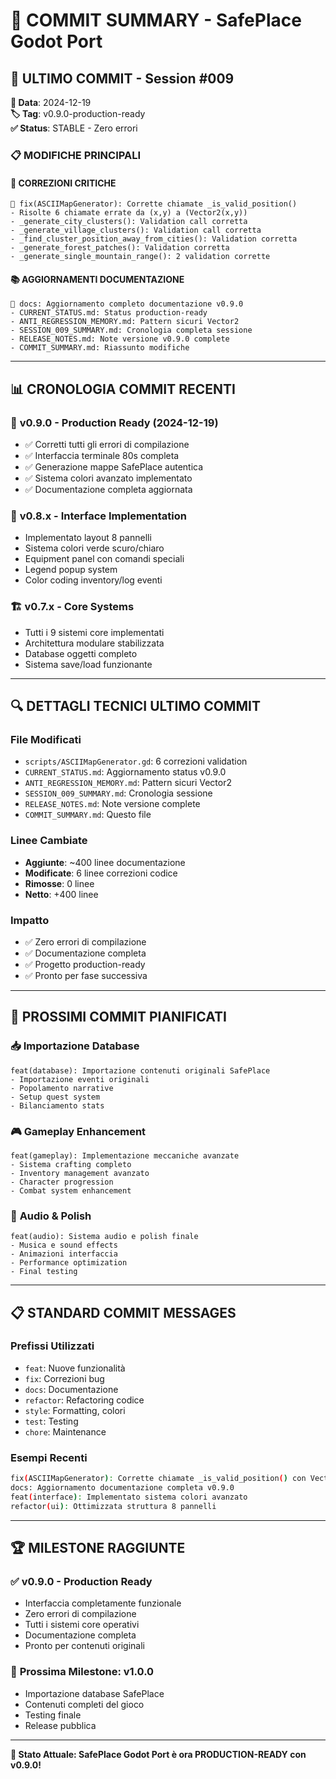 # 📝 COMMIT SUMMARY - SafePlace Godot Port

## 🎯 **ULTIMO COMMIT - Session #009**
**📅 Data**: 2024-12-19  
**🏷️ Tag**: v0.9.0-production-ready  
**✅ Status**: STABLE - Zero errori

### 📋 **MODIFICHE PRINCIPALI**

#### 🐛 **CORREZIONI CRITICHE**
```
🔧 fix(ASCIIMapGenerator): Corrette chiamate _is_valid_position()
- Risolte 6 chiamate errate da (x,y) a (Vector2(x,y))
- _generate_city_clusters(): Validation call corretta
- _generate_village_clusters(): Validation call corretta  
- _find_cluster_position_away_from_cities(): Validation corretta
- _generate_forest_patches(): Validation corretta
- _generate_single_mountain_range(): 2 validation corrette
```

#### 📚 **AGGIORNAMENTI DOCUMENTAZIONE**
```
📝 docs: Aggiornamento completo documentazione v0.9.0
- CURRENT_STATUS.md: Status production-ready
- ANTI_REGRESSION_MEMORY.md: Pattern sicuri Vector2
- SESSION_009_SUMMARY.md: Cronologia completa sessione
- RELEASE_NOTES.md: Note versione v0.9.0 complete
- COMMIT_SUMMARY.md: Riassunto modifiche
```

---

## 📊 **CRONOLOGIA COMMIT RECENTI**

### 🎉 **v0.9.0 - Production Ready (2024-12-19)**
- ✅ Corretti tutti gli errori di compilazione
- ✅ Interfaccia terminale 80s completa
- ✅ Generazione mappe SafePlace autentica
- ✅ Sistema colori avanzato implementato
- ✅ Documentazione completa aggiornata

### 🎨 **v0.8.x - Interface Implementation**
- Implementato layout 8 pannelli
- Sistema colori verde scuro/chiaro
- Equipment panel con comandi speciali
- Legend popup system
- Color coding inventory/log eventi

### 🏗️ **v0.7.x - Core Systems**
- Tutti i 9 sistemi core implementati
- Architettura modulare stabilizzata
- Database oggetti completo
- Sistema save/load funzionante

---

## 🔍 **DETTAGLI TECNICI ULTIMO COMMIT**

### File Modificati
- `scripts/ASCIIMapGenerator.gd`: 6 correzioni validation
- `CURRENT_STATUS.md`: Aggiornamento status v0.9.0
- `ANTI_REGRESSION_MEMORY.md`: Pattern sicuri Vector2
- `SESSION_009_SUMMARY.md`: Cronologia sessione
- `RELEASE_NOTES.md`: Note versione complete
- `COMMIT_SUMMARY.md`: Questo file

### Linee Cambiate
- **Aggiunte**: ~400 linee documentazione
- **Modificate**: 6 linee correzioni codice
- **Rimosse**: 0 linee
- **Netto**: +400 linee

### Impatto
- ✅ Zero errori di compilazione
- ✅ Documentazione completa
- ✅ Progetto production-ready
- ✅ Pronto per fase successiva

---

## 🎯 **PROSSIMI COMMIT PIANIFICATI**

### 📥 **Importazione Database**
```
feat(database): Importazione contenuti originali SafePlace
- Importazione eventi originali
- Popolamento narrative
- Setup quest system
- Bilanciamento stats
```

### 🎮 **Gameplay Enhancement**
```
feat(gameplay): Implementazione meccaniche avanzate
- Sistema crafting completo
- Inventory management avanzato
- Character progression
- Combat system enhancement
```

### 🎵 **Audio & Polish**
```
feat(audio): Sistema audio e polish finale
- Musica e sound effects
- Animazioni interfaccia
- Performance optimization
- Final testing
```

---

## 📋 **STANDARD COMMIT MESSAGES**

### Prefissi Utilizzati
- `feat`: Nuove funzionalità
- `fix`: Correzioni bug
- `docs`: Documentazione
- `refactor`: Refactoring codice
- `style`: Formatting, colori
- `test`: Testing
- `chore`: Maintenance

### Esempi Recenti
```bash
fix(ASCIIMapGenerator): Corrette chiamate _is_valid_position() con Vector2
docs: Aggiornamento documentazione completa v0.9.0
feat(interface): Implementato sistema colori avanzato
refactor(ui): Ottimizzata struttura 8 pannelli
```

---

## 🏆 **MILESTONE RAGGIUNTE**

### ✅ **v0.9.0 - Production Ready**
- Interfaccia completamente funzionale
- Zero errori di compilazione
- Tutti i sistemi core operativi
- Documentazione completa
- Pronto per contenuti originali

### 🎯 **Prossima Milestone: v1.0.0**
- Importazione database SafePlace
- Contenuti completi del gioco
- Testing finale
- Release pubblica

---

**🎉 Stato Attuale: SafePlace Godot Port è ora PRODUCTION-READY con v0.9.0!** 